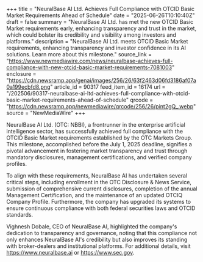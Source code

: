 +++
title = "NeuralBase AI Ltd. Achieves Full Compliance with OTCID Basic Market Requirements Ahead of Schedule"
date = "2025-06-26T10:10:40Z"
draft = false
summary = "NeuralBase AI Ltd. has met the new OTCID Basic Market requirements early, enhancing transparency and trust in the market, which could bolster its credibility and visibility among investors and platforms."
description = "NeuralBase AI Ltd. meets OTCID Basic Market requirements, enhancing transparency and investor confidence in its AI solutions. Learn more about this milestone."
source_link = "https://www.newmediawire.com/news/neuralbase-achieves-full-compliance-with-new-otcid-basic-market-requirements-7081003"
enclosure = "https://cdn.newsramp.app/genai/images/256/26/63f2463d06fd3186af07a0a199ecbfd8.png"
article_id = 90317
feed_item_id = 16174
url = "/202506/90317-neuralbase-ai-ltd-achieves-full-compliance-with-otcid-basic-market-requirements-ahead-of-schedule"
qrcode = "https://cdn.newsramp.app/newmediawire/qrcode/256/26/pint2gQ_.webp"
source = "NewMediaWire"
+++

<p>NeuralBase AI Ltd. (OTC: NBBI), a frontrunner in the enterprise artificial intelligence sector, has successfully achieved full compliance with the OTCID Basic Market requirements established by the OTC Markets Group. This milestone, accomplished before the July 1, 2025 deadline, signifies a pivotal advancement in fostering market transparency and trust through mandatory disclosures, management certifications, and verified company profiles.</p><p>To align with these requirements, NeuralBase AI has undertaken several critical steps, including enrollment in the OTC Disclosure & News Service, submission of comprehensive current disclosures, completion of the annual Management Certification, and the maintenance of an updated OTCIQ Company Profile. Furthermore, the company has upgraded its systems to ensure continuous compliance with both federal securities laws and OTCID standards.</p><p>Vighnesh Dobale, CEO of NeuralBase AI, highlighted the company's dedication to transparency and governance, noting that this compliance not only enhances NeuralBase AI's credibility but also improves its standing with broker-dealers and institutional platforms. For additional details, visit <a href='https://www.neuralbase.ai' rel='nofollow' target='_blank'>https://www.neuralbase.ai</a> or <a href='https://www.sec.gov' rel='nofollow' target='_blank'>https://www.sec.gov</a>.</p>